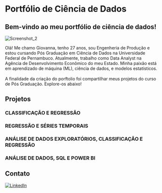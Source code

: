# Portfólio de Ciência de Dados

## Bem-vindo ao meu portfólio de ciência de dados!

![Screenshot_2](https://github.com/user-attachments/assets/96a51930-6750-40aa-afc2-d2270189a0c2)

Olá! Me chamo Giovanna, tenho 27 anos, sou Engenheria de Produção e estou cursando Pós Graduação em Ciência de Dados na Universidade Federal de Pernambuco. Atualmente, trabalho como Data Analyst na Agência de Desenvolvimento Econômico do meu Estado. Minha paixão está em aprendizado de máquina (ML), ciência de dados, e modelos estatísticos. <br> <br>
A finalidade da criação do porftolio foi compartilhar meus projetos do curso de Pós Graduação. Explore-os abaixo!

## Projetos

### CLASSIFICAÇÃO E REGRESSÃO

### REGRESSÃO E SÉRIES TEMPORAIS

### ANÁLISE DE DADOS EXPLORATÓRIOS, CLASSIFICAÇÃO E REGRESSÃO

### ANÁLISE DE DADOS, SQL E POWER BI

## Contato

[![LinkedIn](https://img.shields.io/badge/LinkedIn-0077B5?style=for-the-badge&logo=linkedin&logoColor=white)](https://www.linkedin.com/in/giovannatabosa/)

